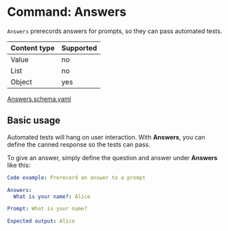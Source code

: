 # Command: Answers

`Answers` prerecords answers for prompts, so they can pass automated tests.

| Content type | Supported |
|--------------|-----------|
| Value        | no        |
| List         | no        |
| Object       | yes       |

[Answers.schema.yaml](schema/Answers.schema.yaml)

## Basic usage

Automated tests will hang on user interaction. With **Answers**, you can define the canned response so the tests can
pass.

To give an answer, simply define the question and answer under **Answers** like this:

```yaml specscript
Code example: Prerecord an answer to a prompt

Answers:
  What is your name?: Alice

Prompt: What is your name?

Expected output: Alice
```
